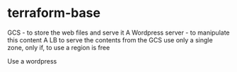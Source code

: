 # terraform-base

GCS - to store the web files and serve it
A Wordpress server - to manipulate this content
A LB to serve the contents from the GCS
use only a single zone, only if, to use a region is free

Use a wordpress 
